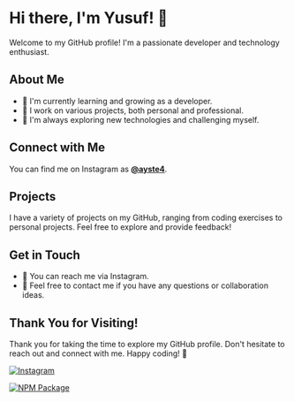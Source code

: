 # Hi there, I'm Yusuf! 👋

Welcome to my GitHub profile! I'm a passionate developer and technology enthusiast.

## About Me
- 🌱 I'm currently learning and growing as a developer.
- 💼 I work on various projects, both personal and professional.
- 🔭 I'm always exploring new technologies and challenging myself.

## Connect with Me
You can find me on Instagram as **[@ayste4](https://www.instagram.com/ayste4/)**.

## Projects
I have a variety of projects on my GitHub, ranging from coding exercises to personal projects. Feel free to explore and provide feedback!

## Get in Touch
- 📧 You can reach me via Instagram.
- 💬 Feel free to contact me if you have any questions or collaboration ideas.

## Thank You for Visiting!
Thank you for taking the time to explore my GitHub profile. Don't hesitate to reach out and connect with me. Happy coding! 🚀


[![Instagram](https://img.shields.io/badge/Follow%20Me%20on-Instagram-%23bc2a8d?style=for-the-badge&logo=instagram)](https://www.instagram.com/ayste4/)

[![NPM Package](https://img.shields.io/npm/v/ayste4)](https://www.npmjs.com/~ayste4)
